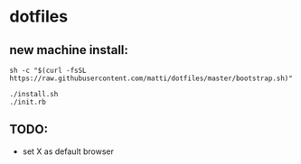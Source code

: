 dotfiles
========

## new machine install:
```
sh -c "$(curl -fsSL https://raw.githubusercontent.com/matti/dotfiles/master/bootstrap.sh)"
```

```
./install.sh
./init.rb
```

## TODO:

 - set X as default browser
